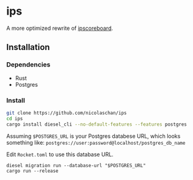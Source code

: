 # ips
A more optimized rewrite of [ipscoreboard](https://github.com/neelayjunnarkar/ipscoreboard).

## Installation
### Dependencies
- Rust
- Postgres

### Install
```bash
git clone https://github.com/nicolaschan/ips
cd ips
cargo install diesel_cli --no-default-features --features postgres
```

Assuming `$POSTGRES_URL` is your Postgres databese URL, which looks something like:
`postgres://user:password@localhost/postgres_db_name` 

Edit `Rocket.toml` to use this database URL.

```
diesel migration run --database-url "$POSTGRES_URL"
cargo run --release
```
